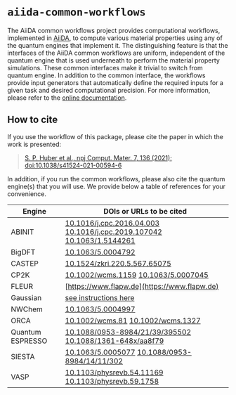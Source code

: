 # `aiida-common-workflows`
The AiiDA common workflows project provides computational workflows, implemented in [AiiDA](https://www.aiida.net), to compute various material properties using any of the quantum engines that implement it.
The distinguishing feature is that the interfaces of the AiiDA common workflows are uniform, independent of the quantum engine that is used underneath to perform the material property simulations.
These common interfaces make it trivial to switch from quantum engine.
In addition to the common interface, the workflows provide input generators that automatically define the required inputs for a given task and desired computational precision.
For more information, please refer to the [online documentation](https://aiida-common-workflows.readthedocs.io/en/latest/).


## How to cite
If you use the workflow of this package, please cite the paper in which the work is presented:

> [S. P. Huber et al., npj Comput. Mater. 7, 136 (2021); doi:10.1038/s41524-021-00594-6](https://doi.org/10.1038/s41524-021-00594-6)

In addition, if you run the common workflows, please also cite the quantum engine(s) that you will use. We provide below a table of references for your convenience.

Engine           | DOIs or URLs to be cited
---------------- | ----------------------------
ABINIT           | [10.1016/j.cpc.2016.04.003](https://doi.org/10.1016/j.cpc.2016.04.003) [10.1016/j.cpc.2019.107042](https://doi.org/10.1016/j.cpc.2019.107042) [10.1063/1.5144261](https://doi.org/10.1063/1.5144261)
BigDFT           | [10.1063/5.0004792](https://doi.org/10.1063/5.0004792)
CASTEP           | [10.1524/zkri.220.5.567.65075](https://doi.org/10.1524/zkri.220.5.567.65075)
CP2K             | [10.1002/wcms.1159](https://doi.org/10.1002/wcms.1159) [10.1063/5.0007045](https://doi.org/10.1063/5.0007045)
FLEUR            | [https://www.flapw.de](https://www.flapw.de)
Gaussian         | [see instructions here](https://gaussian.com/g09citation/)
NWChem           | [10.1063/5.0004997](https://doi.org/10.1063/5.0004997)
ORCA             | [10.1002/wcms.81](https://doi.org/10.1002/wcms.81) [10.1002/wcms.1327](https://doi.org/10.1002/wcms.1327)
Quantum ESPRESSO | [10.1088/0953-8984/21/39/395502](https://doi.org/10.1088/0953-8984/21/39/395502) [10.1088/1361-648x/aa8f79](https://doi.org/10.1088/1361-648x/aa8f79)
SIESTA           | [10.1063/5.0005077](https://doi.org/10.1063/5.0005077) [10.1088/0953-8984/14/11/302](https://doi.org/10.1088/0953-8984/14/11/302)
VASP             | [10.1103/physrevb.54.11169](https://doi.org/10.1103/physrevb.54.11169)  [10.1103/physrevb.59.1758](https://doi.org/10.1103/physrevb.59.1758)
